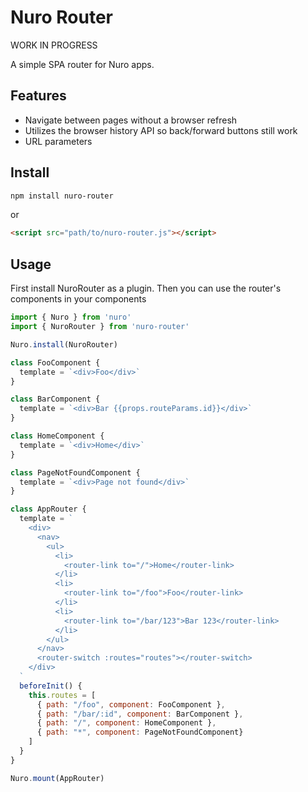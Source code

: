 # Nuro Router

WORK IN PROGRESS

A simple SPA router for Nuro apps.

## Features
* Navigate between pages without a browser refresh
* Utilizes the browser history API so back/forward buttons still work
* URL parameters

## Install
```bash
npm install nuro-router
```
or 
```html
<script src="path/to/nuro-router.js"></script>
```

## Usage
First install NuroRouter as a plugin. Then you can use the router's components in your components
```js
import { Nuro } from 'nuro'
import { NuroRouter } from 'nuro-router'

Nuro.install(NuroRouter)

class FooComponent {
  template = `<div>Foo</div>`
}

class BarComponent {
  template = `<div>Bar {{props.routeParams.id}}</div>`
}

class HomeComponent {
  template = `<div>Home</div>`
}

class PageNotFoundComponent {
  template = `<div>Page not found</div>`
}

class AppRouter {
  template = `
    <div>
      <nav>
        <ul>
          <li>
            <router-link to="/">Home</router-link>
          </li>
          <li>
            <router-link to="/foo">Foo</router-link>
          </li>
          <li>
            <router-link to="/bar/123">Bar 123</router-link>
          </li>
        </ul>
      </nav>
      <router-switch :routes="routes"></router-switch>
    </div>
  `
  beforeInit() {
    this.routes = [
      { path: "/foo", component: FooComponent },
      { path: "/bar/:id", component: BarComponent },
      { path: "/", component: HomeComponent },
      { path: "*", component: PageNotFoundComponent}
    ]
  }
}

Nuro.mount(AppRouter)
```